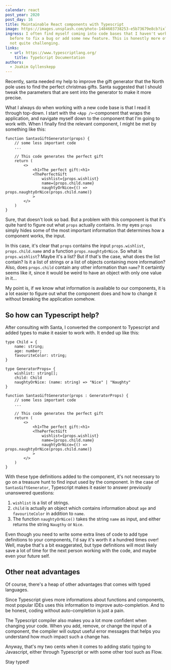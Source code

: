 ```yaml
---
calendar: react
post_year: 2020
post_day: 16
title: Maintainable React components with Typescript
image: https://images.unsplash.com/photo-1484603738253-e5b73679e8cb?ixlib=rb-1.2.1&ixid=eyJhcHBfaWQiOjEyMDd9&auto=format&fit=crop&w=2000&q=80
ingress: I often find myself coming into code bases that I haven't worked with
  before to fix a bug or add some new feature. This is honestly more often that
  not quite challenging.
links:
  - url: https://www.typescriptlang.org/
    title: TypeScript Documentation
authors:
  - Joakim Gyllenskepp
---
```

Recently, santa needed my help to improve the gift generator that the North pole uses to find the perfect christmas gifts. Santa suggested that I should tweak the parameters that are sent into the generator to make it more precise.

What I always do when working with a new code base is that I read it through top-down. I start with the `<App />`-component that wraps the application, and navigate myself down to the component that I'm going to work with. When I finally find the relevant component, I might be met by something like this:

```TSX
function SantasGiftGenerator(props) {
    // some less important code
    ...

    // This code generates the perfect gift
    return (
        <>
            <h1>The perfect gift:<h1>
            <ThePerfectGift
                wishlist={props.wishlist}
                name={props.child.name}
                naughtyOrNice={() => props.naughtyOrNice(props.child.name)}
            >
        </>
    )
}
```

Sure, that doesn't look so bad. But a problem with this component is that it's quite hard to figure out what `props` actually contains. In my eyes `props` simply hides some of the most important information that determines how a component works, the input.

In this case, it's clear that `props` contains the input `props.wishlist`, `props.child.name` and a function `props.naughtyOrNice`. So what is `props.wishlist`? Maybe it's a list? But if that's the case, what does the list contain? Is it a list of strings or a list of objects containing more information? Also, does `props.child` contain any other information than `name`? It certaintly seems like it, since it would be weird to have an object with only one value in it...

My point is, if we know what information is available to our components, it is a lot easier to figure out what the component does and how to change it without breaking the application somehow.

## So how can Typescript help?

After consulting with Santa, I converted the component to Typescript and added types to make it easier to work with. It ended up like this:

```TSX
type Child = {
    name: string;
    age: number;
    favouriteColor: string;
}

type GeneratorProps= {
    wishlist: string[];
    child: Child
    naughtyOrNice: (name: string) => "Nice" | "Naughty"
}

function SantasGiftGenerator(props : GeneratorProps) {
    // some less important code
    ...

    // This code generates the perfect gift
    return (
        <>
            <h1>The perfect gift:<h1>
            <ThePerfectGift
                wishlist={props.wishlist}
                name={props.child.name}
                naughtyOrNice={() => props.naughtyOrNice(props.child.name)}
            >
        </>
    )
}
```

With these type definitions added to the component, it's not necessary to go on a treasure hunt to find input used by the component. In the case of `SantasGiftGenerator`, Typescript makes it easier to answer previously unanswered questions:

1. `wishlist` is a list of strings.
2. `child` is actually an object which contains information about `age` and `favouriteColor` in addition to `name`.
3. The function `naughtyOrNice()` takes the string `name` as input, and either returns the string `Naugthy` or `Nice`.

Even though you need to write some extra lines of code to add type definitions to your components, I'd say it's worth it a hundred times over! Well, maybe that's a bit exaggerated, but type definitions will most likely save a lot of time for the next person working with the code, and maybe even your future self.



## Other neat advantages

Of course, there's a heap of other advantages that comes with typed languages.

Since Typescript gives more informations about functions and components, most popular IDEs uses this information to improve auto-completion. And to be honest, coding without auto-completion is just a pain.

The Typescript compiler also makes you a lot more confident when changing your code. When you add, remove, or change the input of a component, the compiler will output useful error messages that helps you understand how much impact such a change has.

Anyway, that's my two cents when it comes to adding static typing to Javascript, either through Typescript or with some other tool such as Flow.

Stay typed!


